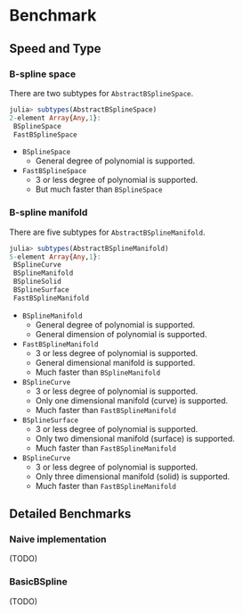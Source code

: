 # Benchmark
## Speed and Type
### B-spline space
There are two subtypes for `AbstractBSplineSpace`.
```julia
julia> subtypes(AbstractBSplineSpace)
2-element Array{Any,1}:
 BSplineSpace
 FastBSplineSpace
```
* `BSplineSpace`
    * General degree of polynomial is supported.
* `FastBSplineSpace`
    * 3 or less degree of polynomial is supported.
    * But much faster than `BSplineSpace`

### B-spline manifold
There are five subtypes for `AbstractBSplineManifold`.
```julia
julia> subtypes(AbstractBSplineManifold)
5-element Array{Any,1}:
 BSplineCurve
 BSplineManifold
 BSplineSolid
 BSplineSurface
 FastBSplineManifold
```
* `BSplineManifold`
    * General degree of polynomial is supported.
    * General dimension of polynomial is supported.
* `FastBSplineManifold`
    * 3 or less degree of polynomial is supported.
    * General dimensional manifold is supported.
    * Much faster than `BSplineManifold`
* `BSplineCurve`
    * 3 or less degree of polynomial is supported.
    * Only one dimensional manifold (curve) is supported.
    * Much faster than `FastBSplineManifold`
* `BSplineSurface`
    * 3 or less degree of polynomial is supported.
    * Only two dimensional manifold (surface) is supported.
    * Much faster than `FastBSplineManifold`
* `BSplineCurve`
    * 3 or less degree of polynomial is supported.
    * Only three dimensional manifold (solid) is supported.
    * Much faster than `FastBSplineManifold`

## Detailed Benchmarks

### Naive implementation
(TODO)

### BasicBSpline
(TODO)
